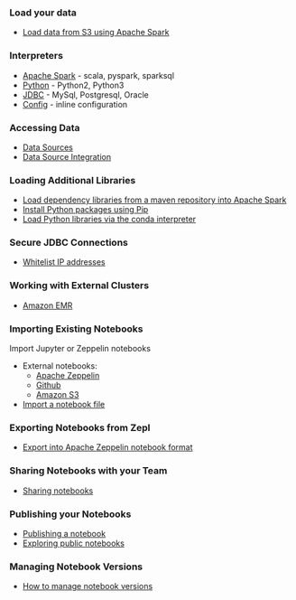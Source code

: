 <div markdown="1" class="row">
  <div class="col-md-6">

### Load your data
  - [Load data from S3 using Apache Spark](guide/interpreter/spark/#load-data-from-aws-s3)
<!-- - [Upload data from your local machine](guide/accessing_data) -->

### Interpreters
  - [Apache Spark](guide/interpreter/spark) - scala, pyspark, sparksql
  - [Python](guide/interpreter/python) - Python2, Python3
  - [JDBC](guide/interpreter/jdbc) - MySql, Postgresql, Oracle
  - [Config](guide/interpreter/config) - inline configuration

### Accessing Data
  - [Data Sources](guide/datasource/datasource)
  - [Data Source Integration](guide/datasource/datasource_integration)

### Loading Additional Libraries
  - [Load dependency libraries from a maven repository into Apache Spark](guide/interpreter/spark/#load-dependencies)
  - [Install Python packages using Pip](guide/interpreter/python/#pip)
  - [Load Python libraries via the conda interpreter](guide/interpreter/python/#manage-python-environment)

### Secure JDBC Connections
  - [Whitelist IP addresses](guide/interpreter/jdbc/#whitelist-ip-addresses)

### Working with External Clusters
  - [Amazon EMR](guide/enterprise/emr_integration)
  </div>
  <div class="col-md-6">

### Importing Existing Notebooks
Import Jupyter or Zeppelin notebooks

  - External notebooks:
    - [Apache Zeppelin](guide/zeppelin_integration.md)
    - [Github](guide/github_integration.md)
    - [Amazon S3](guide/s3_integration.md)
  - [Import a notebook file](guide/import_notebook.md)

### Exporting Notebooks from Zepl
  - [Export into Apache Zeppelin notebook format](guide/export_notebook/#export-into-apache-zeppelin-notebook-format)

### Sharing Notebooks with your Team
  - [Sharing notebooks](guide/sharing_notebooks.md)

### Publishing your Notebooks
  - [Publishing a notebook](guide/sharing_notebooks/#publishing-notebooks-to-web)
  - [Exploring public notebooks](guide/exploring_notebooks.md)

### Managing Notebook Versions
  - [How to manage notebook versions](guide/feature_versioning.md)

  </div>
</div>
